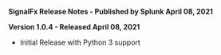 **SignalFx Release Notes - Published by Splunk April 08, 2021**


**Version 1.0.4 - Released April 08, 2021**

* Initial Release with Python 3 support
